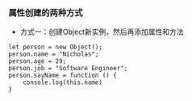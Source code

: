 ### 属性创建的两种方式
- 方式一：创建Object新实例，然后再添加属性和方法
```
let person = new Object();
person.name = "Nicholas";
person.age = 29;
person.job = "Software Engineer";
person.sayName = function () {
    console.log(this.name)
}